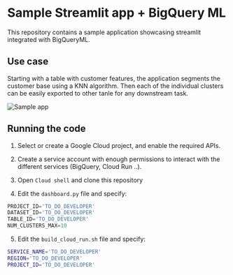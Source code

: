 # Sample Streamlit app + BigQuery ML
This repository contains a sample application showcasing streamlit integrated with BigQueryML.

## Use case
Starting with a table with customer features, the application segments the customer base using a KNN algorithm.
Then each of the individual clusters can be easily exported to other tanle for any downstream task.

![Sample app](assets/01.gif)

## Running the code

1. Select or create a Google Cloud project, and enable the required APIs.

2. Create a service account with enough permissions to interact with the different services (BigQuery, Cloud Run ..).

3. Open `Cloud shell` and clone this repository

4. Edit the `dashboard.py` file and specify:

```python
PROJECT_ID='TO_DO_DEVELOPER'
DATASET_ID='TO_DO_DEVELOPER'
TABLE_ID='TO_DO_DEVELOPER'
NUM_CLUSTERS_MAX=10
```

5. Edit the `build_cloud_run.sh` file and specify:
```bash
SERVICE_NAME='TO_DO_DEVELOPER'
REGION='TO_DO_DEVELOPER'
PROJECT_ID='TO_DO_DEVELOPER'
```

